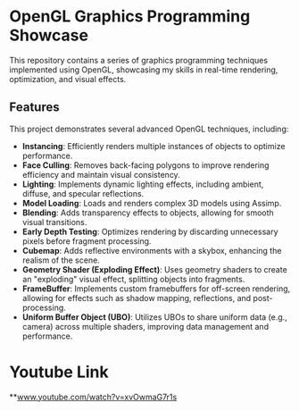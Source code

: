 # OpenGL Graphics Programming Showcase

This repository contains a series of graphics programming techniques implemented using OpenGL, showcasing my skills in real-time rendering, optimization, and visual effects.

## Features

This project demonstrates several advanced OpenGL techniques, including:

- **Instancing**: Efficiently renders multiple instances of objects to optimize performance.
- **Face Culling**: Removes back-facing polygons to improve rendering efficiency and maintain visual consistency.
- **Lighting**: Implements dynamic lighting effects, including ambient, diffuse, and specular reflections.
- **Model Loading**: Loads and renders complex 3D models using Assimp.
- **Blending**: Adds transparency effects to objects, allowing for smooth visual transitions.
- **Early Depth Testing**: Optimizes rendering by discarding unnecessary pixels before fragment processing.
- **Cubemap**: Adds reflective environments with a skybox, enhancing the realism of the scene.
- **Geometry Shader (Exploding Effect)**: Uses geometry shaders to create an "exploding" visual effect, splitting objects into fragments.
- **FrameBuffer**: Implements custom framebuffers for off-screen rendering, allowing for effects such as shadow mapping, reflections, and post-processing.
- **Uniform Buffer Object (UBO)**: Utilizes UBOs to share uniform data (e.g., camera) across multiple shaders, improving data management and performance.

# Youtube Link
**www.youtube.com/watch?v=xvOwmaG7r1s
